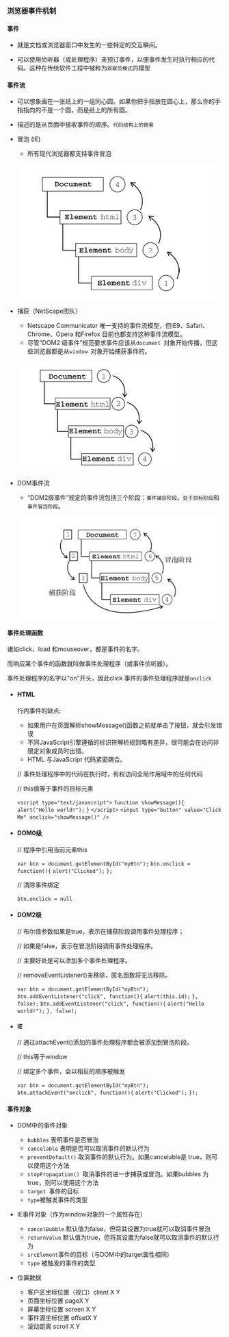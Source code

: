 ### 浏览器事件机制

#### 事件

- 就是文档或浏览器窗口中发生的一些特定的交互瞬间。

- 可以使用侦听器（或处理程序）来预订事件，以便事件发生时执行相应的代码。这种在传统软件工程中被称为`观察员模式`的模型



####  事件流

- 可以想象画在一张纸上的一组同心圆。如果你把手指放在圆心上，那么你的手指指向的不是一个圆，而是纸上的所有圆。

- 描述的是从页面中接收事件的顺序。`代码结构上的嵌套`

- 冒泡 (IE) 

  - 所有现代浏览器都支持事件冒泡

  ![1563953486880](../images/1563953486880.png)

- 捕获（NetScape团队）

  - Netscape Communicator 唯一支持的事件流模型，但IE9、Safari、Chrome、Opera
    和Firefox 目前也都支持这种事件流模型。
  - 尽管“DOM2 级事件”规范要求事件应该从`document `对象开始传播，但这些浏览器都是从`window `对象开始捕获事件的。

  ![1563953614888](../images/1563953614888.png)

- DOM事件流

  - “DOM2级事件”规定的事件流包括三个阶段：`事件捕获阶段`、`处于目标阶段`和`事件冒泡阶段`。

  ![1563953798330](../images/1563953798330.png)

#### 事件处理函数

诸如click、load 和mouseover，都是事件的名字。

而响应某个事件的函数就叫做事件处理程序（或事件侦听器）。

事件处理程序的名字以"on"开头，因此click 事件的事件处理程序就是`onclick`

- #### HTML

  行内事件的缺点:

  - 如果用户在页面解析showMessage()函数之前就单击了按钮，就会引发错误
  - 不同JavaScript引擎遵循的标识符解析规则略有差异，很可能会在访问非限定对象成员时出错。
  - HTML 与JavaScript 代码紧密耦合。

  

  // 事件处理程序中的代码在执行时，有权访问全局作用域中的任何代码

  // this值等于事件的目标元素

  `<script type="text/javascript">`
  `function showMessage(){`
  `alert("Hello world!");`
  `}`
  `</script>`
  `<input type="button" value="Click Me" onclick="showMessage()" />`

- #### DOM0级

  // 程序中引用当前元素this

  `var btn = document.getElementById("myBtn");`
  `btn.onclick = function(){`
  `alert("Clicked");`
  `};`

  // 清除事件绑定

  `btn.onclick = null`

- #### DOM2级

  // 布尔值参数如果是true，表示在捕获阶段调用事件处理程序；

  // 如果是false，表示在冒泡阶段调用事件处理程序。

  // 主要好处是可以添加多个事件处理程序。

  // removeEventListener()来移除，匿名函数将无法移除。

  `var btn = document.getElementById("myBtn");`
  `btn.addEventListener("click", function(){`
  `alert(this.id);`
  `}, false);`
  `btn.addEventListener("click", function(){`
  `alert("Hello world!");`
  `}, false);`

- #### IE

  // 通过attachEvent()添加的事件处理程序都会被添加到冒泡阶段。

  // this等于window

  // 绑定多个事件，会以相反的顺序被触发

  `var btn = document.getElementById("myBtn");`
  `btn.attachEvent("onclick", function(){`
  `alert("Clicked");`
  `});`

#### 事件对象

- DOM中的事件对象

  - `bubbles` 表明事件是否冒泡
  - `cancelable` 表明是否可以取消事件的默认行为
  - `preventDefault()` 取消事件的默认行为。如果cancelable是
    true，则可以使用这个方法
  - `stopPropagation() `取消事件的进一步捕获或冒泡。如果bubbles
    为true，则可以使用这个方法
  - `target `事件的目标
  - `type`被触发事件的类型
- IE事件对象（作为window对象的一个属性存在）

  - `cancelBubble` 默认值为false，但将其设置为true就可以取消事件冒泡
  - `returnValue` 默认值为true，但将其设置为false就可以取消事件的默认行为
  - `srcElement`事件的目标（与DOM中的target属性相同）
  - `type` 被触发的事件的类型
- 位置数据
  - 客户区坐标位置（视口）client X Y
  - 页面坐标位置 pageX Y
  - 屏幕坐标位置 screen X Y
  - 事件源坐标位置 offsetX Y
  - 滚动距离 scroll X Y






